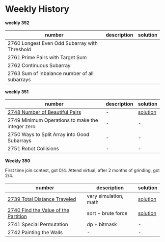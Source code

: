 # Weekly History

**weekly 352**

|number|description|solution|
|---|---|---|
|2760 Longest Even Odd Subarray with Threshold|
|2761 Prime Pairs with Target Sum|
|2762 Continuous Subarray|
|2763 Sum of inbalance number of all subarrays|


**weekly 351**


|number|description|solution|
|---|---|---|
|[2748 Number of Beautiful Pairs](https://leetcode.com/problems/number-of-beautiful-pairs/description/)|-|[solution](../../leetcode/2748-number-of-beautiful-pairs/index.md)|
|2749 Minimum Operations to make the integer zero|-|-|
|2750 Ways to Split Array into Good Subarrays|-|-|
|2751 Robot Collisions|-|-|


**Weekly 350**

First time join contest, got 0/4. Attend virtual, after 2 months of grinding, got 2/4.

|number|description|solution|
|---|---|---|
|[2739 Total Distance Traveled](https://leetcode.com/problems/total-distance-traveled/description/)|very simulation, math|[solution](../../leetcode/2739-total-distance-traveled/index.md)|
|[2740 Find the Value of the Partition](https://leetcode.com/problems/find-the-value-of-the-partition/description/)|sort + brute force|[solution](../../leetcode/2740-find-the-value-of-the-partition/index.md)|
|2741 Special Permutation|dp + bitmask|-|
|2742 Painting the Walls|-|-|

